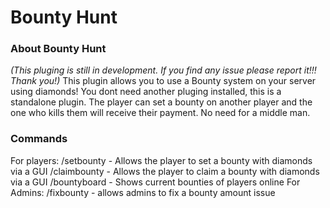 # **Bounty Hunt**

### **About Bounty Hunt**
*(This pluging is still in development. If you find any issue please report it!!! Thank you!)* This plugin allows you to use a Bounty system on your server using diamonds! You dont need another pluging installed, this is a standalone plugin. The player can set a bounty on another player and the one who kills them will receive their payment. No need for a middle man.

### **Commands**
For players:
/setbounty - Allows the player to set a bounty with diamonds via a GUI
/claimbounty - Allows the player to claim a bounty with diamonds via a GUI
/bountyboard - Shows current bounties of players online
For Admins:
/fixbounty - allows admins to fix a bounty amount issue
